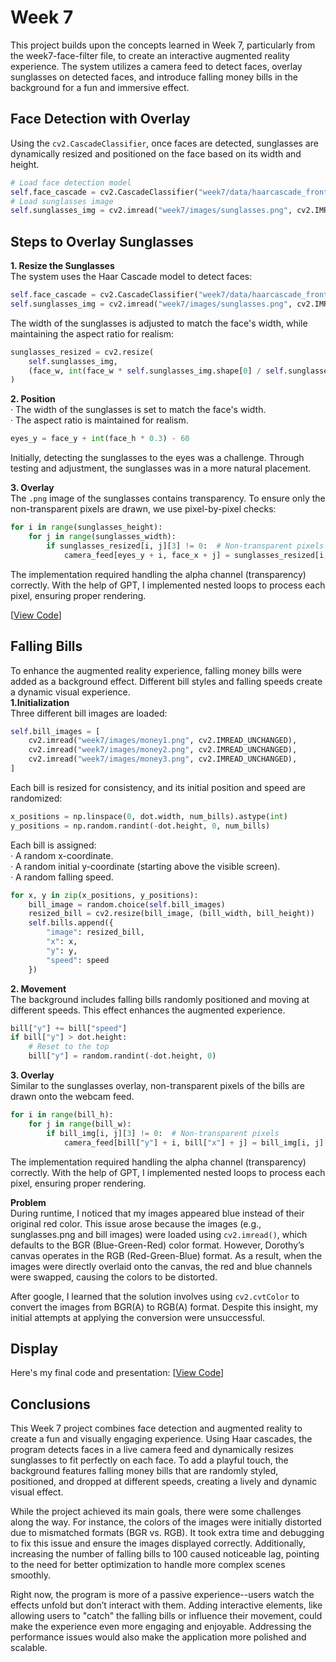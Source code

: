 # **Week 7**
This project builds upon the concepts learned in Week 7, particularly from the week7-face-filter file, to create an interactive augmented reality experience. The system utilizes a camera feed to detect faces, overlay sunglasses on detected faces, and introduce falling money bills in the background for a fun and immersive effect.

## **Face Detection with Overlay**
Using the `cv2.CascadeClassifier`, once faces are detected, sunglasses are dynamically resized and positioned on the face based on its width and height.

```python
# Load face detection model
self.face_cascade = cv2.CascadeClassifier("week7/data/haarcascade_frontalface_default.xml")
# Load sunglasses image
self.sunglasses_img = cv2.imread("week7/images/sunglasses.png", cv2.IMREAD_UNCHANGED)  
```

## **Steps to Overlay Sunglasses** ##  
**1. Resize the Sunglasses**    
The system uses the Haar Cascade model to detect faces:  

```python
self.face_cascade = cv2.CascadeClassifier("week7/data/haarcascade_frontalface_default.xml")
self.sunglasses_img = cv2.imread("week7/images/sunglasses.png", cv2.IMREAD_UNCHANGED)  
```

The width of the sunglasses is adjusted to match the face's width, while maintaining the aspect ratio for realism: 

```python
sunglasses_resized = cv2.resize(
    self.sunglasses_img, 
    (face_w, int(face_w * self.sunglasses_img.shape[0] / self.sunglasses_img.shape[1]))
)
```

**2. Position**      
· The width of the sunglasses is set to match the face's width.      
· The aspect ratio is maintained for realism.      

```python
eyes_y = face_y + int(face_h * 0.3) - 60
```
Initially, detecting the sunglasses to the eyes was a challenge. Through testing and adjustment, the sunglasses was in a more natural placement.

**3. Overlay**  
The `.png` image of the sunglasses contains transparency. To ensure only the non-transparent pixels are drawn, we use pixel-by-pixel checks:    

```python
for i in range(sunglasses_height):
    for j in range(sunglasses_width):
        if sunglasses_resized[i, j][3] != 0:  # Non-transparent pixels
            camera_feed[eyes_y + i, face_x + j] = sunglasses_resized[i, j][:3]
```
The implementation required handling the alpha channel (transparency) correctly. With the help of GPT, I implemented nested loops to process each pixel, ensuring proper rendering.  

[[View Code](./sunglasses.py)]

[](https://git.arts.ac.uk/23040253/Yixuan_Xiong_portfolio-STEM/assets/1195/149f1e95-4f92-4841-afbe-285dd77b85ce)

## **Falling Bills** ##    
To enhance the augmented reality experience, falling money bills were added as a background effect. Different bill styles and falling speeds create a dynamic visual experience.  
**1.Initialization**    
Three different bill images are loaded:  

```python
self.bill_images = [
    cv2.imread("week7/images/money1.png", cv2.IMREAD_UNCHANGED),
    cv2.imread("week7/images/money2.png", cv2.IMREAD_UNCHANGED),
    cv2.imread("week7/images/money3.png", cv2.IMREAD_UNCHANGED),
]
```
Each bill is resized for consistency, and its initial position and speed are randomized:  

```python
x_positions = np.linspace(0, dot.width, num_bills).astype(int)
y_positions = np.random.randint(-dot.height, 0, num_bills)
```
  
Each bill is assigned:    
· A random x-coordinate.  
· A random initial y-coordinate (starting above the visible screen).    
· A random falling speed.   

```python
for x, y in zip(x_positions, y_positions):
    bill_image = random.choice(self.bill_images)
    resized_bill = cv2.resize(bill_image, (bill_width, bill_height))
    self.bills.append({
        "image": resized_bill,
        "x": x,
        "y": y,
        "speed": speed
    })
```

**2. Movement**    
The background includes falling bills randomly positioned and moving at different speeds. This effect enhances the augmented experience.  

```python
bill["y"] += bill["speed"]
if bill["y"] > dot.height:
    # Reset to the top
    bill["y"] = random.randint(-dot.height, 0)  
```
**3. Overlay**    
Similar to the sunglasses overlay, non-transparent pixels of the bills are drawn onto the webcam feed.  

```python
for i in range(bill_h):
    for j in range(bill_w):
        if bill_img[i, j][3] != 0:  # Non-transparent pixels
            camera_feed[bill["y"] + i, bill["x"] + j] = bill_img[i, j][:3]
```
The implementation required handling the alpha channel (transparency) correctly. With the help of GPT, I implemented nested loops to process each pixel, ensuring proper rendering.  

**Problem**    
During runtime, I noticed that my images appeared blue instead of their original red color. This issue arose because the images (e.g., sunglasses.png and bill images) were loaded using `cv2.imread()`, which defaults to the BGR (Blue-Green-Red) color format. However, Dorothy’s canvas operates in the RGB (Red-Green-Blue) format. As a result, when the images were directly overlaid onto the canvas, the red and blue channels were swapped, causing the colors to be distorted.  

After google, I learned that the solution involves using `cv2.cvtColor` to convert the images from BGR(A) to RGB(A) format. Despite this insight, my initial attempts at applying the conversion were unsuccessful.  

## **Display**  
Here's my final code and presentation: [[View Code](./rich_guy.py)]

[](https://git.arts.ac.uk/23040253/Yixuan_Xiong_portfolio-STEM/assets/1195/c7c06df4-8eef-47b7-8cfc-37932531f317)

## **Conclusions**  
This Week 7 project combines face detection and augmented reality to create a fun and visually engaging experience. Using Haar cascades, the program detects faces in a live camera feed and dynamically resizes sunglasses to fit perfectly on each face. To add a playful touch, the background features falling money bills that are randomly styled, positioned, and dropped at different speeds, creating a lively and dynamic visual effect.  

While the project achieved its main goals, there were some challenges along the way. For instance, the colors of the images were initially distorted due to mismatched formats (BGR vs. RGB). It took extra time and debugging to fix this issue and ensure the images displayed correctly. Additionally, increasing the number of falling bills to 100 caused noticeable lag, pointing to the need for better optimization to handle more complex scenes smoothly.  

Right now, the program is more of a passive experience--users watch the effects unfold but don’t interact with them. Adding interactive elements, like allowing users to "catch" the falling bills or influence their movement, could make the experience even more engaging and enjoyable. Addressing the performance issues would also make the application more polished and scalable.  
